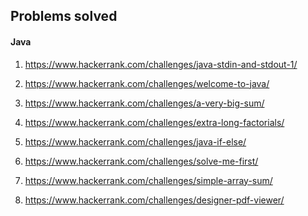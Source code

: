 ## Problems solved#### Java1. https://www.hackerrank.com/challenges/java-stdin-and-stdout-1/1. https://www.hackerrank.com/challenges/welcome-to-java/1. https://www.hackerrank.com/challenges/a-very-big-sum/1. https://www.hackerrank.com/challenges/extra-long-factorials/1. https://www.hackerrank.com/challenges/java-if-else/1. https://www.hackerrank.com/challenges/solve-me-first/1. https://www.hackerrank.com/challenges/simple-array-sum/1. https://www.hackerrank.com/challenges/designer-pdf-viewer/

